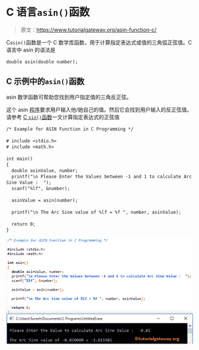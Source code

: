 # C 语言`asin()`函数

> 原文：<https://www.tutorialgateway.org/asin-function-c/>

C`asin()`函数是一个 C 数学库函数，用于计算指定表达式或值的三角弧正弦值。C 语言中 asin 的语法是

```
double asin(double number);
```

## C 示例中的`asin()`函数

asin 数学函数可帮助您找到用户指定值的三角反正弦。

这个 asin [程序](https://www.tutorialgateway.org/c-programming-examples/)要求用户输入他/她自己的值。然后它会找到用户输入的反正弦值。请参考 [C `sin()`函数](https://www.tutorialgateway.org/sin-function-in-c/)一文计算指定表达式的正弦值

```
/* Example for ASIN Function in C Programming */

# include <stdio.h>
# include <math.h>

int main()
{
  double asinValue, number;
  printf("\n Please Enter the Values between -1 and 1 to calculate Arc Sine Value :  ");
  scanf("%lf", &number);

  asinValue = asin(number);

  printf("\n The Arc Sine value of %lf = %f ", number, asinValue);

  return 0;
}
```

![ASIN Function in C Programming 1](img/ca46af5798e47d5652332f0a230c762b.png)